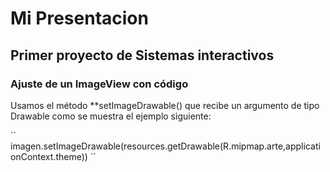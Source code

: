 # Mi Presentacion
## Primer proyecto de Sistemas interactivos

### Ajuste de un **ImageView** con código

Usamos el método **setImageDrawable() que recibe un argumento de tipo Drawable como se muestra el ejemplo siguiente:

´´
imagen.setImageDrawable(resources.getDrawable(R.mipmap.arte,applicationContext.theme))
´´
